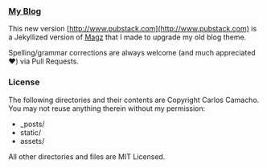 
### [My Blog](http://www.pubstack.com)

This new version [http://www.pubstack.com](http://www.pubstack.com) is a Jekyllized version of
[Magz](http://magz.multinity.com) that I made to upgrade my old blog theme.

Spelling/grammar corrections are always welcome (and much appreciated :heart:) via Pull Requests.

### License

The following directories and their contents are Copyright
Carlos Camacho. You may not reuse anything therein without my permission:

* _posts/
* static/
* assets/

All other directories and files are MIT Licensed.
